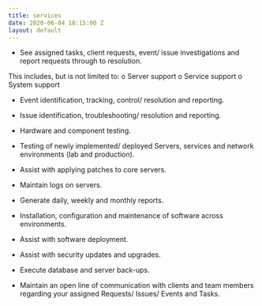 ```yaml
---
title: services
date: 2020-06-04 18:15:00 Z
layout: default
---
```


* See assigned tasks, client requests, event/ issue investigations and report requests through to resolution.

This includes, but is not limited to:
  o Server support 
  o Service support 
  o System support

* Event identification, tracking, control/ resolution and reporting.

* Issue identification, troubleshooting/ resolution and reporting.

* Hardware and component testing.

* Testing of newly implemented/ deployed Servers, services and network environments (lab and production).

* Assist with applying patches to core servers.

* Maintain logs on servers.

* Generate daily, weekly and monthly reports.

* Installation, configuration and maintenance of software across environments.

* Assist with software deployment.

* Assist with security updates and upgrades.

* Execute database and server back-ups.

* Maintain an open line of communication with clients and team members regarding your assigned Requests/ Issues/ Events and Tasks.
